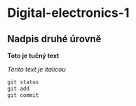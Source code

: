 # Digital-electronics-1

## Nadpis druhé úrovně

**Toto je tučný text**

*Tento text je italicou*

```vhdl
git status
git add
git commit
```
